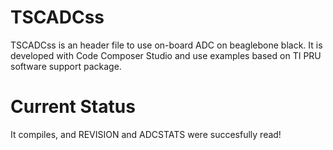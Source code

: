 # TSCADCss
TSCADCss is an header file to use on-board ADC on beaglebone black. It is developed with Code Composer Studio and use examples based on TI PRU software support package.

# Current Status
It compiles, and REVISION and ADCSTATS were succesfully read!
